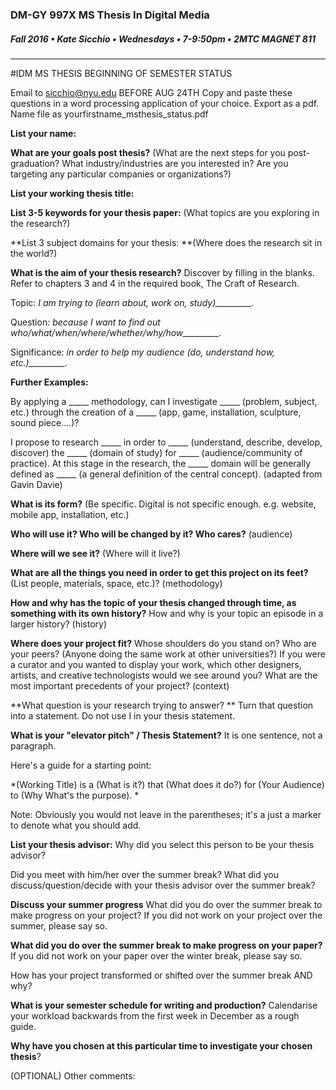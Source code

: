 ### DM-GY 997X MS Thesis In Digital Media
##### Fall 2016 • Kate Sicchio • Wednesdays • 7-9:50pm • 2MTC MAGNET 811

---
#IDM MS THESIS BEGINNING OF SEMESTER STATUS 

Email to [sicchio@nyu.edu](mailto:sicchio@nyu.edu) BEFORE AUG 24TH
Copy and paste these questions in a word processing application of your choice. Export as a pdf. Name file as yourfirstname_msthesis_status.pdf

**List your name:**

**What are your goals post thesis?** (What are the next steps for you post-graduation? 
What industry/industries are you interested in? Are you targeting any particular companies or organizations?)

**List your working thesis title:**

**List 3-5 keywords for your thesis paper:** (What topics are you exploring in the research?)

**List 3 subject domains for your thesis: **(Where does the research sit in the world?) 

**What is the aim of your thesis research?** Discover by filling in the blanks. Refer to chapters 3 and 4 in the required book, The Craft of Research.

Topic: *I am trying to (learn about, work on, study)_________.*

Question: *because I want to find out who/what/when/where/whether/why/how_________.*

Significance: *in order to help my audience (do, understand how, etc.)_________.*

**Further Examples:**

By applying a _____ methodology, can I investigate _____ (problem, subject, etc.) through the creation of a _____ (app, game, installation, sculpture, sound piece….)?

I propose to research _____ in order to _____ (understand, describe, develop, discover) the _____ (domain of study) for _____ (audience/community of practice). At this stage in the research, the _____ domain will be generally defined as _____ (a general definition of the central concept). (adapted from Gavin Davie)

**What is its form?** (Be specific. Digital is not specific enough. e.g. website, mobile app, 
installation, etc.)

**Who will use it? Who will be changed by it? Who cares?** (audience)

**Where will we see it?** (Where will it live?)

**What are all the things you need in order to get this project on its feet?** (List people, materials, space, etc.)? (methodology)

**How and why has the topic of your thesis changed through time, as something with its own history?** How and why is your topic an episode in a larger history? (history)

**Where does your project fit?** Whose shoulders do you stand on? Who are your peers? (Anyone doing the same work at other universities?) If you were a curator and you wanted to display your work, which other designers, artists, and creative technologists would we see around you? What are the most important precedents of your project? (context) 

**What question is your research trying to answer? **
Turn that question into a statement. Do not use I in your thesis statement.

**What is your "elevator pitch" / Thesis Statement?**
It is one sentence, not a paragraph.

Here's a guide for a starting point: 

*(Working Title) is a (What is it?) that (What does it do?) for (Your Audience) to (Why
What's the purpose). *

Note: Obviously you would not leave in the parentheses; it's a just a marker to denote
what you should add.

**List your thesis advisor:**
Why did you select this person to be your thesis advisor?

Did you meet with him/her over the summer break?  What did you discuss/question/decide with your thesis advisor over the summer break?

**Discuss your summer progress**
What did you do over the summer break to make progress on your project? If you did not work on your project over the summer, please say so.

**What did you do over the summer break to make progress on your paper?** If you did not work on your paper over the winter break, please say so.

How has your project transformed or shifted over the summer break AND why?

**What is your semester schedule for writing and production?** Calendarise your workload backwards from the first week in December as a rough guide.

**Why have you chosen at this particular time to investigate your chosen thesis**?

(OPTIONAL) Other comments:




